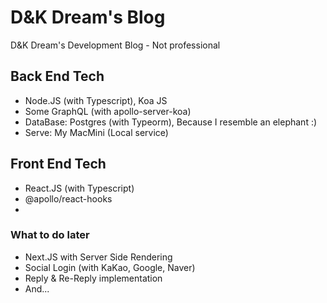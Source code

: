 # D&K Dream's Blog

D&amp;K Dream's Development Blog - Not professional

## Back End Tech

- Node.JS (with Typescript), Koa JS
- Some GraphQL (with apollo-server-koa)
- DataBase: Postgres (with Typeorm), Because I resemble an elephant :)
- Serve: My MacMini (Local service)


## Front End Tech
- React.JS (with Typescript)
- @apollo/react-hooks
- 

### What to do later
- Next.JS with Server Side Rendering
- Social Login (with KaKao, Google, Naver)
- Reply & Re-Reply implementation
- And...